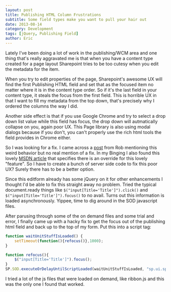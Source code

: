 ```yaml
---
layout: post
title: Publishing HTML Column Frustrations
subtitle: Some field types make you want to pull your hair out
date: 2013-08-14
category: Development
tags: [jQuery, Publishing Field]
author: Eric
---
```

Lately I've been doing a lot of work in the publishing/WCM area and one thing that's really aggravated me is that when you have a content type created for a page layout Sharepoint tries to be too cutesy when you edit the metadata for the item.

When you try to edit properties of the page, Sharepoint's awesome UX will find the first Publishing HTML field and set that as the focused item no matter where it is in the content type order. So if it's the last field in your content type, it steals the focus from the first field. This is horrible UX in that I want to fill my metadata from the top down, that's precisely why I ordered the columns the way I did.

Another side effect is that if you use Google Chrome and try to select a drop down list value while this field has focus, the drop down will autmatically collapse on you, again poor UX. This Page library is also using modal dialogs because if you don't, you can't properly use the rich html tools the field provides in Chrome either.

So I was looking for a fix. I came across a [post](http://sharepointchronicles.com/2011/11/sharepoint-2010-javascript-quirks/) from Rob mentioning this weird behavior but no real mention of a fix. In my Binging I also found this lovely [MSDN article](http://msdn.microsoft.com/en-us/library/sharepoint/microsoft.sharepoint.publishing.webcontrols.richhtmlfield.hasinitialfocus(v=office.14).aspx) that specifies there is an override for this lovely "feature". So I have to create a bunch of server side code to fix this poor UX? Surely there has to be a better option.

Since this editform already has some jQuery on it for other enhancements I thought I'd be able to fix this straight away no problem. Tried the typical document.ready things like `$("input[Title='Title']").click()` and `$("input[Title='Title']").focus()` to no avail. Turns out this information is loaded asynchronously. Yippee, time to dig around in the SOD javascript files.

After parusing through some of the on demand files and some trial and error, I finally came up with a hacky fix to get the focus out of the publishing html field and back up to the top of my form. Put this into a script tag:

```javascript
function waitUnitStuffIsLoaded() {
	setTimeout(function(){refocus()},1000);
}

function refocus(){
	$("input[Title='Title']").focus();
}
SP.SOD.executeOrDelayUntilScriptLoaded(waitUnitStuffIsLoaded, "sp.ui.spellcheck.js");
```

I tried a lot of the js files that were loaded on demand, like ribbon.js and this was the only one I found that worked.

